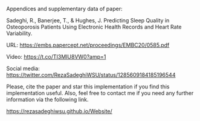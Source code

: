 Appendices and supplementary data of paper:

Sadeghi, R., Banerjee, T., & Hughes, J. Predicting Sleep Quality in Osteoporosis Patients Using Electronic Health Records and Heart Rate Variability.

URL: 
https://embs.papercept.net/proceedings/EMBC20/0585.pdf

Video:
https://t.co/TI3MIU8VW0?amp=1

Social media:
https://twitter.com/RezaSadeghiWSU/status/1285609184185196544

Please, cite the paper and star this implementation if you find this implementation useful. Also, feel free to contact me if you need any further information via the following link.

https://rezasadeghiwsu.github.io/Website/
